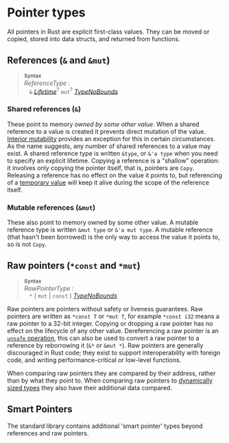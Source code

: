 # Pointer types

All pointers in Rust are explicit first-class values. They can be moved or
copied, stored into data structs, and returned from functions.

## References (`&` and `&mut`)

> **<sup>Syntax</sup>**\
> _ReferenceType_ :\
> &nbsp;&nbsp; `&` [_Lifetime_]<sup>?</sup> `mut`<sup>?</sup> [_TypeNoBounds_]

### Shared references (`&`)

These point to memory _owned by some other value_. When a shared reference to
a value is created it prevents direct mutation of the value. [Interior
mutability] provides an exception for this in certain circumstances. As the
name suggests, any number of shared references to a value may exist. A shared
reference type is written `&type`, or `&'a type` when you need to specify an
explicit lifetime. Copying a reference is a "shallow" operation: it involves
only copying the pointer itself, that is, pointers are `Copy`. Releasing a
reference has no effect on the value it points to, but referencing of a
[temporary value] will keep it alive during the scope of the reference itself.

### Mutable references (`&mut`)

These also point to memory owned by some other value. A mutable reference type
is written `&mut type` or `&'a mut type`. A mutable reference (that hasn't been
borrowed) is the only way to access the value it points to, so is not `Copy`.

## Raw pointers (`*const` and `*mut`)

> **<sup>Syntax</sup>**\
> _RawPointerType_ :\
> &nbsp;&nbsp; `*` ( `mut` | `const` ) [_TypeNoBounds_]

Raw pointers are pointers without safety or liveness guarantees. Raw pointers
are written as `*const T` or `*mut T`, for example `*const i32` means a raw
pointer to a 32-bit integer. Copying or dropping a raw pointer has no effect
on the lifecycle of any other value. Dereferencing a raw pointer is an
[`unsafe` operation], this can also be used to convert a raw pointer to a
reference by reborrowing it (`&*` or `&mut *`). Raw pointers are generally
discouraged in Rust code; they exist to support interoperability with foreign
code, and writing performance-critical or low-level functions.

When comparing raw pointers they are compared by their address, rather than by
what they point to. When comparing raw pointers to [dynamically sized types] they
also have their additional data compared.

## Smart Pointers

The standard library contains additional 'smart pointer' types beyond references
and raw pointers.

[Interior mutability]: ../interior-mutability.md
[_Lifetime_]: ../trait-bounds.md
[_TypeNoBounds_]: ../types.md#type-expressions
[`unsafe` operation]: ../unsafety.md
[dynamically sized types]: ../dynamically-sized-types.md
[temporary value]: ../expressions.md#temporaries
